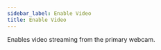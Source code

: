 ```yaml
---
sidebar_label: Enable Video
title: Enable Video
---
```

Enables video streaming from the primary webcam.